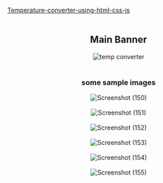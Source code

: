 [Temperature-converter-using-html-css-js](https://hemantkumar980.github.io/Temperature-converter-using-html-css-js/)
<br>
  <br>
<div align="center">
<h2>Main Banner</h2>
 
![temp converter](https://github.com/user-attachments/assets/3e6d69bc-7680-4866-92e4-d5b7d125bc46)
<br>
<br>
<h3>some sample images</h3>

![Screenshot (150)](https://github.com/user-attachments/assets/7109da0e-81ec-4d7a-afb8-331d02ffab64)
  <br>
  <br>
![Screenshot (151)](https://github.com/user-attachments/assets/5ad79aaa-0a4c-430b-aae2-aa65691a6601)
  <br>
  <br>
![Screenshot (152)](https://github.com/user-attachments/assets/29b37738-8c7e-4932-adf2-5947338f3222)
  <br>
  <br>
![Screenshot (153)](https://github.com/user-attachments/assets/a1bca0ec-8018-439b-9f6f-1d39df3ee6ca)
  <br>
  <br>
![Screenshot (154)](https://github.com/user-attachments/assets/fab0e30f-94b7-4101-abe8-8dbb2c225af3)
  <br>
  <br>
![Screenshot (155)](https://github.com/user-attachments/assets/ad142e09-8cb9-4ff6-9ead-c6fcb539b0de)

</div> 
